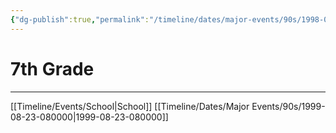 ```yaml
---
{"dg-publish":true,"permalink":"/timeline/dates/major-events/90s/1998-08-24-080000/","dgHomeLink":true,"dgPassFrontmatter":false}
---
```


# 7th Grade



---

[[Timeline/Events/School|School]]
[[Timeline/Dates/Major Events/90s/1999-08-23-080000|1999-08-23-080000]]
